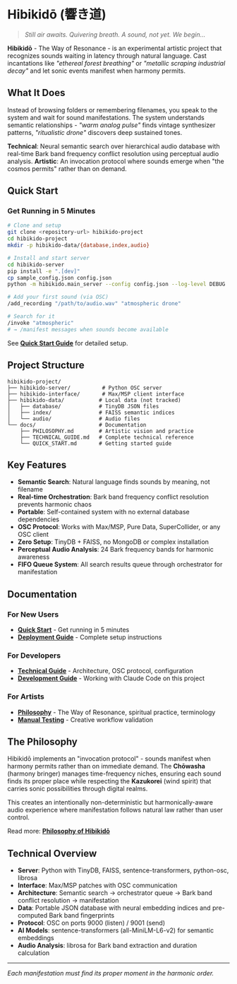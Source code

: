 # Hibikidō (響き道)

> _Still air awaits. Quivering breath. A sound, not yet. We begin..._

**Hibikidō** - The Way of Resonance - is an experimental artistic project that recognizes sounds waiting in latency through natural language. Cast incantations like _"ethereal forest breathing"_ or _"metallic scraping industrial decay"_ and let sonic events manifest when harmony permits.

## What It Does

Instead of browsing folders or remembering filenames, you speak to the system and wait for sound manifestations. The system understands semantic relationships - _"warm analog pulse"_ finds vintage synthesizer patterns, _"ritualistic drone"_ discovers deep sustained tones.

**Technical**: Neural semantic search over hierarchical audio database with real-time Bark band frequency conflict resolution using perceptual audio analysis.
**Artistic**: An invocation protocol where sounds emerge when "the cosmos permits" rather than on demand.

## Quick Start

### Get Running in 5 Minutes
```bash
# Clone and setup
git clone <repository-url> hibikido-project
cd hibikido-project
mkdir -p hibikido-data/{database,index,audio}

# Install and start server
cd hibikido-server
pip install -e ".[dev]"
cp sample_config.json config.json
python -m hibikido.main_server --config config.json --log-level DEBUG

# Add your first sound (via OSC)
/add_recording "/path/to/audio.wav" "atmospheric drone"

# Search for it
/invoke "atmospheric"
# → /manifest messages when sounds become available
```

See **[Quick Start Guide](docs/QUICK_START.md)** for detailed setup.

## Project Structure

```
hibikido-project/
├── hibikido-server/          # Python OSC server
├── hibikido-interface/       # Max/MSP client interface  
├── hibikido-data/           # Local data (not tracked)
│   ├── database/            # TinyDB JSON files
│   ├── index/               # FAISS semantic indices
│   └── audio/               # Audio files
└── docs/                    # Documentation
    ├── PHILOSOPHY.md        # Artistic vision and practice
    ├── TECHNICAL_GUIDE.md   # Complete technical reference
    └── QUICK_START.md       # Getting started guide
```

## Key Features

- **Semantic Search**: Natural language finds sounds by meaning, not filename
- **Real-time Orchestration**: Bark band frequency conflict resolution prevents harmonic chaos
- **Portable**: Self-contained system with no external database dependencies
- **OSC Protocol**: Works with Max/MSP, Pure Data, SuperCollider, or any OSC client
- **Zero Setup**: TinyDB + FAISS, no MongoDB or complex installation
- **Perceptual Audio Analysis**: 24 Bark frequency bands for harmonic awareness
- **FIFO Queue System**: All search results queue through orchestrator for manifestation

## Documentation

### For New Users
- **[Quick Start](docs/QUICK_START.md)** - Get running in 5 minutes
- **[Deployment Guide](DEPLOYMENT_GUIDE.md)** - Complete setup instructions

### For Developers  
- **[Technical Guide](docs/TECHNICAL_GUIDE.md)** - Architecture, OSC protocol, configuration
- **[Development Guide](CLAUDE.md)** - Working with Claude Code on this project

### For Artists
- **[Philosophy](docs/PHILOSOPHY.md)** - The Way of Resonance, spiritual practice, terminology
- **[Manual Testing](hibikido-server/tests/manual_testing.md)** - Creative workflow validation

## The Philosophy

Hibikidō implements an "invocation protocol" - sounds manifest when harmony permits rather than on immediate demand. The **Chōwasha** (harmony bringer) manages time-frequency niches, ensuring each sound finds its proper place while respecting the **Kazukorei** (wind spirit) that carries sonic possibilities through digital realms.

This creates an intentionally non-deterministic but harmonically-aware audio experience where manifestation follows natural law rather than user control.

Read more: **[Philosophy of Hibikidō](docs/PHILOSOPHY.md)**

## Technical Overview

- **Server**: Python with TinyDB, FAISS, sentence-transformers, python-osc, librosa
- **Interface**: Max/MSP patches with OSC communication
- **Architecture**: Semantic search → orchestrator queue → Bark band conflict resolution → manifestation
- **Data**: Portable JSON database with neural embedding indices and pre-computed Bark band fingerprints
- **Protocol**: OSC on ports 9000 (listen) / 9001 (send)
- **AI Models**: sentence-transformers (all-MiniLM-L6-v2) for semantic embeddings
- **Audio Analysis**: librosa for Bark band extraction and duration calculation

---

_Each manifestation must find its proper moment in the harmonic order._